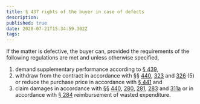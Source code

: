 ```yaml
---
title: § 437 rights of the buyer in case of defects
description: 
published: true
date: 2020-07-21T15:34:59.302Z
tags: 
---
```


If the matter is defective, the buyer can, provided the requirements of the following regulations are met and unless otherwise specified,
1. demand supplementary performance according to [§ 439](/laws_and_regulations/BGB/439),
2. withdraw from the contract in accordance with §§ [440](/laws_and_regulations/BGB/440), [323](/laws_and_regulations/BGB/323) and [326](/laws_and_regulations/BGB/326) (5) or reduce the purchase price in accordance with [§ 441](/laws_and_regulations/BGB/441) and
3. claim damages in accordance with §§ [440](/laws_and_regulations/BGB/440), [280](/laws_and_regulations/BGB/280), [281](/laws_and_regulations/BGB/281), [283](/laws_and_regulations/BGB/283) and [311a](/laws_and_regulations/BGB/311a) or in accordance with [§ 284](/laws_and_regulations/BGB/284) reimbursement of wasted expenditure.
